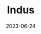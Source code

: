 ---
title: "Indus"
cc-type: constellation
borders:
  - Microscopium
  - Octans
  - Pavo
  - Sagittarius
  - Telescopium
date: 2023-06-24
hashtag: indus
subdivision-of:
  - southern celestial hemisphere
tags:
  - Constellation
---
